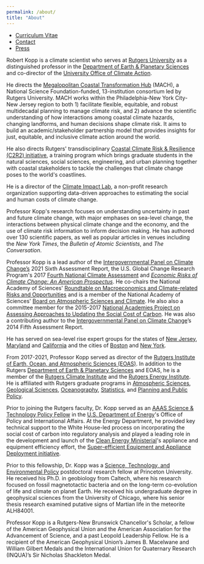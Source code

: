```yaml
---
permalink: /about/
title: "About"
---
```


* [Curriculum Vitae](/assets/cv.pdf)
* [Contact](/contact/)
* [Press](http://www.google.com/search?hl=en&gl=us&tbm=nws&q=%22Robert+Kopp%22+OR+%22Bob+Kopp%22+Rutgers)

Robert Kopp is a climate scientist who serves at [Rutgers University](http://www.rutgers.edu/) as a distinguished professor in the [Department of Earth & Planetary Sciences](http://geology.rutgers.edu/) and co-director of the [University Office of Climate Action](https://www.rutgers.edu/strategy/office-of-climate-action).  

He directs the [Megalopolitan Coastal Transformation Hub](https://www.coastalhub.org/) (MACH), a National Science Foundation-funded, 13-institution consortium led by Rutgers University. MACH works within the Philadelphia-New York City-New Jersey region to both 1) facilitate flexible, equitable, and robust multidecadal planning to manage climate risk, and 2) advance the scientific understanding of how interactions among coastal climate hazards, changing landforms, and human decisions shape climate risk.  It aims to build an academic/stakeholder partnership model that provides insights for just, equitable, and inclusive climate action around the world. 

He also directs Rutgers' transdisciplinary [Coastal Climate Risk & Resilience (C2R2) initiative](http://c2r2.rutgers.edu), a training program which brings graduate students in the natural sciences, social sciences, engineering, and urban planning together with coastal stakeholders to tackle the challenges that climate change poses to the world's coastlines.

He is a director of the [Climate Impact Lab](http://www.impactlab.org), a non-profit research organization supporting data-driven approaches to estimating the social and human costs of climate change.

Professor Kopp's research focuses on understanding uncertainty in past and future climate change, with major emphases on sea-level change, the interactions between physical climate change and the economy, and the use of climate risk information to inform decision making. He has authored over 130 scientific papers, as well as  popular articles in venues including the _New York Times_, the _Bulletin of Atomic Scientists_, and _The Conversation_.

Professor Kopp is a lead author of the [Intergovernmental Panel on Climate Change’s](http://www.ipcc.ch/) 2021 Sixth Assessment Report, the U.S. Global Change Research Program's 2017 [Fourth National Climate Assessment](https://science2017.globalchange.gov) and [_Economic Risks of Climate Change: An American Prospectus_](http://www.climateprospectus.org/).  He co-chairs the National Academy of Sciences' [Roundtable on Macroeconomics and Climate-related Risks and Opportunities](https://www.nationalacademies.org/our-work/roundtable-on-macroeconomics-and-climate-related-risks-and-opportunities) and is a member of the National Academy of Sciences' [Board on Atmospheric Sciences and Climate](http://www.dels.nas.edu/basc/). He also also a committee member for the 2015-2017 [National Academies Project on Assessing Approaches to Updating the Social Cost of Carbon](https://www.nap.edu/catalog/24651/valuing-climate-damages-updating-estimation-of-the-social-cost-of). He was also a contributing author to the [Intergovernmental Panel on Climate Change](http://www.ipcc.ch)’s 2014 Fifth Assessment Report. 

He has served on sea-level rise expert groups for the states of [New Jersey](https://climatechange.rutgers.edu/resources/climate-change-and-new-jersey), [Maryland](http://www.umces.edu/sea-level) and [California](http://www.oceansciencetrust.org/projects/updating-californias-sea-level-rise-guidance/) and the cities of [Boston](https://www.boston.gov/departments/environment/climate-ready-boston) and [New York](http://www1.nyc.gov/site/orr/challenges/nyc-panel-on-climate-change.page).

From 2017-2021, Professor Kopp served as director of the [Rutgers Institute of Earth, Ocean, and Atmospheric Sciences (EOAS)](http://eoas.rutgers.edu/). 
In addition to the Rutgers  [Department of Earth & Planetary Sciences](http://geology.rutgers.edu/) and EOAS,
he is a member of the [Rutgers Climate Institute](http://climatechange.rutgers.edu) and the [Rutgers Energy Institute](http://rei.rutgers.edu/). He is affiliated with Rutgers graduate programs in [Atmospheric Sciences](http://atmos.rutgers.edu), [Geological Sciences](http://eps.rutgers.edu), [Oceanography](http://marine.rutgers.edu), [Statistics](http://statistics.rutgers.edu), and [Planning and Public Policy](http://policy.rutgers.edu/).

Prior to joining the Rutgers faculty, Dr. Kopp served as an [AAAS Science & Technology Policy Fellow](http://fellowships.aaas.org/) in the
[U.S. Department of Energy](http://www.energy.gov)'s Office of Policy and International Affairs. At the Energy Department, he provided key technical support to the White House-led process on incorporating the social cost of carbon into regulatory analysis and played a leading role in the development and launch of the [Clean Energy Ministerial](http://www.cleanenergyministerial.org)'s appliance and equipment efficiency effort, the [Super-efficient Equipment and Appliance Deployment initiative](http://www.superefficient.org).

Prior to this fellowship, Dr. Kopp was a [Science, Technology, and Environmental Policy](http://www.princeton.edu/step/) postdoctoral research fellow at Princeton University. He received his Ph.D. in geobiology from Caltech, where his research focused on fossil magnetotactic bacteria and on the long-term co-evolution of life and climate on planet Earth. He received his undergraduate degree in geophysical sciences from the University of Chicago, where his senior thesis research examined putative signs of Martian life in the meteorite ALH84001.

Professor Kopp is a Rutgers-New Brunswick Chancellor's Scholar, a fellow of the American Geophysical Union and the American Association for the Advancement of Science, and a past Leopold Leadership Fellow. He is a recipient of the American Geophysical Union’s James B. Macelwane and William Gilbert Medals and the International Union for Quaternary Research (INQUA)’s Sir Nicholas Shackleton Medal.